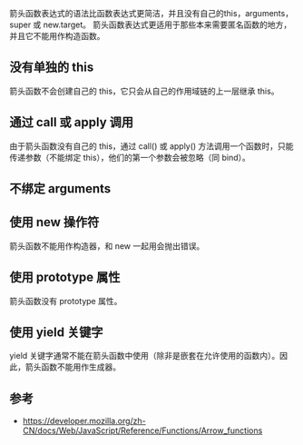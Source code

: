 箭头函数表达式的语法比函数表达式更简洁，并且没有自己的this，arguments，super 或 new.target。
箭头函数表达式更适用于那些本来需要匿名函数的地方，并且它不能用作构造函数。

## 没有单独的 this

箭头函数不会创建自己的 this，它只会从自己的作用域链的上一层继承 this。

## 通过 call 或 apply 调用

由于箭头函数没有自己的 this，通过 call() 或 apply() 方法调用一个函数时，只能传递参数（不能绑定 this），他们的第一个参数会被忽略（同 bind）。

## 不绑定 arguments

## 使用 new 操作符

箭头函数不能用作构造器，和 new 一起用会抛出错误。

## 使用 prototype 属性

箭头函数没有 prototype 属性。

## 使用 yield 关键字

yield 关键字通常不能在箭头函数中使用（除非是嵌套在允许使用的函数内）。因此，箭头函数不能用作生成器。

## 参考

- https://developer.mozilla.org/zh-CN/docs/Web/JavaScript/Reference/Functions/Arrow_functions

